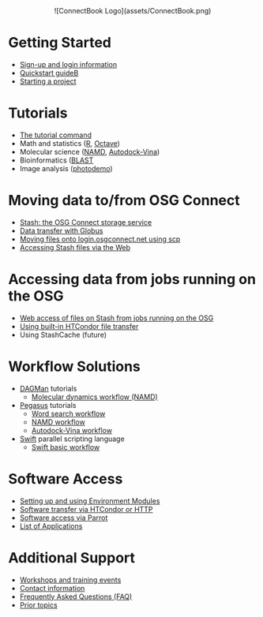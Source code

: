 <center>![ConnectBook Logo](assets/ConnectBook.png)</center>

# Getting Started

* [Sign-up and login information][signup]
* [Quickstart guideB ][quickstart]
* [Starting a project][projects]


# Tutorials

* [The tutorial command][tutorial-command]
* Math and statistics ([R][R], [Octave][octave])
* Molecular science ([NAMD][namd], [Autodock-Vina][vina-autodock])
* Bioinformatics ([BLAST]([blast])
* Image analysis ([photodemo][photodemo])


# Moving data to/from OSG Connect

* [Stash: the OSG Connect storage service][stash]
* [Data transfer with Globus][globus]
* [Moving files onto login.osgconnect.net using scp][scp]
* [Accessing Stash files via the Web][stash-web]


# Accessing data from jobs running on the OSG

* [Web access of files on Stash from jobs running on the OSG][stash-web-2]
* [Using built-in HTCondor file transfer][htcondor-data]
* Using StashCache (future)


# Workflow Solutions

* [DAGMan](http://research.cs.wisc.edu/htcondor/dagman/dagman.html) tutorials
  * [Molecular dynamics workflow (NAMD)][namd]
* [Pegasus](http://pegasus.isi.edu/) tutorials
  * [Word search workflow][pegasus]
  * [NAMD workflow][pegasus-namd]
  * [Autodock-Vina workflow][pegasus-vina]
* [Swift](http://swift-lang.org/main/index.php) parallel scripting language
  * [Swift basic workflow][swift]


# Software Access

* [Setting up and using Environment Modules][modules]
* [Software transfer via HTCondor or HTTP][software-htcondor-http]
* [Software access via Parrot][software-parrot]
* [List of Applications][module-list]


# Additional Support

* [Workshops and training events][workshops]
* [Contact information][osg-community]
* [Frequently Asked Questions (FAQ)][faq]
* [Prior topics][obsolete]


[blast]: tutorials/tutorial-blast/README.md
[cp2k]: tutorials/tutorial-cp2k/README.md
[dagman-namd]: tutorials/tutorial-dagman-namd/README.md
[error101]: tutorials/tutorial-error101/README.md
[exitcode]: tutorials/tutorial-exitcode/README.md
[htcondor-transfer]: tutorials/tutorial-htcondor-transfer/README.md
[namd]: tutorials/tutorial-namd/README.md
[nelle-nemo]: tutorials/tutorial-nelle-nemo/README.md
[oasis-parrot]: tutorials/tutorial-oasis-parrot/README.md
[octave]: tutorials/tutorial-octave/README.md
[pegasus]: tutorials/tutorial-pegasus/README.md
[pegasus-namd]: tutorials/tutorial-pegasus-namd/README.md
[pegasus-vina]: tutorials/tutorial-pegasus-vina/README.md
[photodemo]: tutorials/tutorial-photodemo/README.md
[quickstart]: tutorials/tutorial-quickstart/README.md
[R]: tutorials/tutorial-R/README.md
[root]: tutorials/tutorial-root/README.md
[scaling]: tutorials/tutorial-scaling/README.md
[scaling-up-resources]: tutorials/tutorial-scaling-up-resources/README.md
[ScalingUp-R]: tutorials/tutorial-ScalingUp-R/README.md
[software]: tutorials/tutorial-software/README.md
[stash-chirp]: tutorials/tutorial-stash-chirp/README.md
[stash-http]: tutorials/tutorial-stash-http/README.md
[stash-namd]: tutorials/tutorial-stash-namd/README.md
[swift]: tutorials/tutorial-swift/README.md
[vina-autodock]: tutorials/tutorial-VinaAutodock/README.md
[locations]: tutorials/tutorial-osg-locations/README.md

[DAGMan]: needed
[Pegasus]: needed
[Swift]: needed
[faq]: needed
[globus]: needed
[htcondor-data]: needed
[module-list]: needed
[modules]: needed
[obsolete]: needed
[osg-community]: needed
[projects]: needed
[scp]: needed
[signup]: needed
[software-htcondor-http]: needed
[software-parrot]: needed
[stash]: needed
[stash-web]: needed
[stash-web-2]: needed
[swift]: needed
[tutorial-command]: needed
[workshops]: needed



